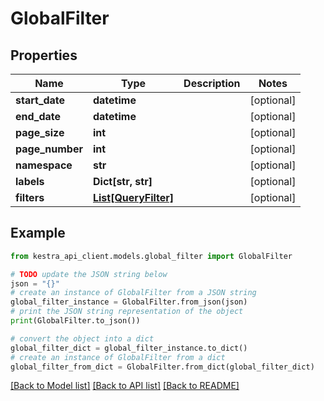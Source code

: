 # GlobalFilter


## Properties

Name | Type | Description | Notes
------------ | ------------- | ------------- | -------------
**start_date** | **datetime** |  | [optional] 
**end_date** | **datetime** |  | [optional] 
**page_size** | **int** |  | [optional] 
**page_number** | **int** |  | [optional] 
**namespace** | **str** |  | [optional] 
**labels** | **Dict[str, str]** |  | [optional] 
**filters** | [**List[QueryFilter]**](QueryFilter.md) |  | [optional] 

## Example

```python
from kestra_api_client.models.global_filter import GlobalFilter

# TODO update the JSON string below
json = "{}"
# create an instance of GlobalFilter from a JSON string
global_filter_instance = GlobalFilter.from_json(json)
# print the JSON string representation of the object
print(GlobalFilter.to_json())

# convert the object into a dict
global_filter_dict = global_filter_instance.to_dict()
# create an instance of GlobalFilter from a dict
global_filter_from_dict = GlobalFilter.from_dict(global_filter_dict)
```
[[Back to Model list]](../README.md#documentation-for-models) [[Back to API list]](../README.md#documentation-for-api-endpoints) [[Back to README]](../README.md)


